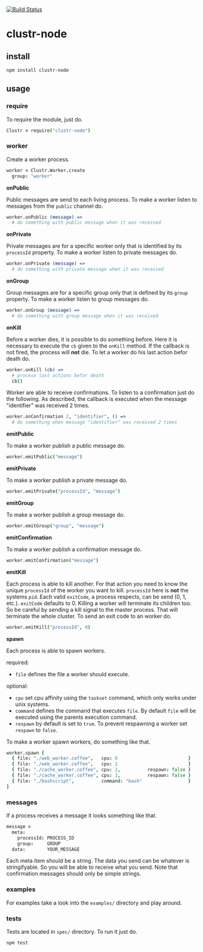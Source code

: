 [![Build Status](https://travis-ci.org/zyndiecate/clustr-node.png)](https://travis-ci.org/zyndiecate/clustr-node)



# clustr-node



## install

```
npm install clustr-node
```



## usage

### require

To require the module, just do.
```coffeescript
Clustr = require("clustr-node")
```



### worker

Create a worker process.
```coffeescript
worker = Clustr.Worker.create
  group: "worker"
```


__onPublic__

Public messages are send to each living process. To make a worker listen to
messages from the `public` channel do.
```coffeescript
worker.onPublic (message) =>
  # do something with public message when it was received
```



__onPrivate__

Private messages are for a specific worker only that is identified by its
`processId` property. To make a worker listen to private messages do.
```coffeescript
worker.onPrivate (message) =>
  # do something with private message when it was received
```



__onGroup__

Group messages are for a specific group only that is defined by its `group`
property. To make a worker listen to group messages do.
```coffeescript
worker.onGroup (message) =>
  # do something with group message when it was received
```



__onKill__

Before a worker dies, it is possible to do something before. Here it is
necessary to execute the `cb` given to the `onKill` method. If the callback is
not fired, the process will __not__ die. To let a worker do his last action
befor death do.
```coffeescript
worker.onKill (cb) =>
  # process last actions befor death
  cb()
```



Worker are able to receive confirmations. To listen to a confirmation just do
the following. As described, the callback is executed when the message
"identifier" was received 2 times.
```coffeescript
worker.onConfirmation 2, "identifier", () =>
  # do something when message "identifier" was received 2 times
```



__emitPublic__

To make a worker publish a public message do.
```coffeescript
worker.emitPublic("message")
```



__emitPrivate__

To make a worker publish a private message do.
```coffeescript
worker.emitPrivate("processId", "message")
```



__emitGroup__

To make a worker publish a group message do.
```coffeescript
worker.emitGroup("group", "message")
```



__emitConfirmation__

To make a worker publish a confirmation message do.
```coffeescript
worker.emitConfirmation("message")
```



__emitKill__

Each process is able to kill another. For that action you need to know the
unique `processId` of the worker you want to kill. `processId` here is __not__
the systems `pid`. Each valid `exitCode`, a process respects, can be send
(0, 1, etc.). `exitCode` defaults to 0. Killing a worker will terminate its
children too. So be careful by sending a kill signal to the master process.
That will terminate the whole cluster. To send an exit code to an worker do.
```coffeescript
worker.emitKill("processId", 0)
```



__spawn__

Each process is able to spawn workers.

required:
- `file` defines the file a worker should execute.

optional:
- `cpu` set cpu affinity using the `taskset` command, which only works under unix systems.
- `command` defines the command that executes `file`. By default `file` will be executed using the parents execution command.
- `respawn` by default is set to `true`. To prevent respawning a worker set `respawn` to `false`.

To make a worker spawn workers, do something like that.
```coffeescript
worker.spawn [
  { file: "./web_worker.coffee",   cpu: 0                          }
  { file: "./web_worker.coffee",   cpu: 1                          }
  { file: "./cache_worker.coffee", cpu: 2,          respawn: false }
  { file: "./cache_worker.coffee", cpu: 3,          respawn: false }
  { file: "./bashscript",          command: "bash"                 }
]
```



### messages

If a process receives a message it looks something like that.
```coffeescript
message =
  meta:
    processId: PROCESS_ID
    group:     GROUP
  data:        YOUR_MESSAGE
```

Each meta item should be a string. The data you send can be whatever is
stringifyable. So you will be able to receive what you send. Note that
confirmation messages should only be simple strings.



### examples

For examples take a look into the `examples/` directory and play around.



### tests

Tests are located in `spec/` directory. To run it just do.
```
npm test
```
